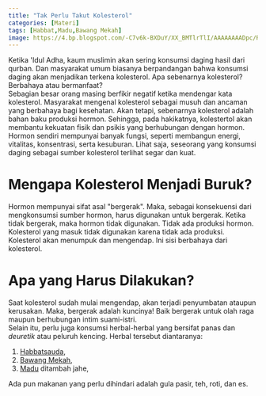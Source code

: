 ```yaml
---
title: "Tak Perlu Takut Kolesterol"
categories: [Materi]
tags: [Habbat,Madu,Bawang Mekah]
image: https://4.bp.blogspot.com/-C7v6k-BXDuY/XX_BMTlrTlI/AAAAAAAADpc/RJyfVfvCcPoYExdAvHpu_3fF8L8mBLV0gCKgBGAsYHg/s1600/201909-mho-kolesterol.png
---
```


<div class="paraph">Ketika 'Idul Adha, kaum muslimin akan sering konsumsi daging hasil dari qurban. Dan masyarakat umum biasanya berpandangan bahwa konsumsi daging akan menjadikan terkena kolesterol. Apa sebenarnya kolesterol? Berbahaya atau bermanfaat?</div>

<div class="paraph">Sebagian besar orang masing berfikir negatif ketika mendengar kata kolesterol. Masyarakat mengenal kolesterol sebagai musuh dan ancaman yang berbahaya bagi kesehatan. Akan tetapi, sebenarnya kolesterol adalah bahan baku produksi hormon. Sehingga, pada hakikatnya, kolestertol akan membantu kekuatan fisik dan psikis yang berhubungan dengan hormon.</div>

<div class="paraph">Hormon sendiri mempunyai banyak fungsi, seperti membangun energi, vitalitas, konsentrasi, serta kesuburan. Lihat saja, seseorang yang konsumsi daging sebagai sumber kolesterol terlihat segar dan kuat.</div>

<h1>Mengapa Kolesterol Menjadi Buruk?</h1>

<div class="paraph">Hormon mempunyai sifat asal "bergerak". Maka, sebagai konsekuensi dari mengkonsumsi sumber hormon, harus digunakan untuk bergerak. Ketika tidak bergerak, maka hormon tidak digunakan. Tidak ada produksi hormon.</div>

<div class="paraph">Kolesterol yang masuk tidak digunakan karena tidak ada produksi. Kolesterol akan menumpuk dan mengendap. Ini sisi berbahaya dari kolesterol.</div>

<h1>Apa yang Harus Dilakukan?</h1>

<div class="paraph">Saat kolesterol sudah mulai mengendap, akan terjadi penyumbatan ataupun kerusakan. Maka, bergerak adalah kuncinya! Baik bergerak untuk olah raga maupun berhubungan intim suami-istri.</div>

<div class="paraph">Selain itu, perlu juga konsumsi herbal-herbal yang bersifat panas dan <i>deuretik</i> atau peluruh kencing. Herbal tersebut diantaranya:</div>

<ol>
<li><a href="/posts/kapsul-habasy-oil-vnc" title="Kapsul Habbasy Oil">Habbatsauda</a>,</li>
<li><a href="/posts/kapsul-bawang-mekah-0kl" title="Kapsul Bawang Mekah">Bawang Mekah</a>,</li>
<li><a href="/tags/madu" title="Label Madu">Madu</a> ditambah jahe,</li></ol>

<div class="paraph">Ada pun makanan yang perlu dihindari adalah gula pasir, teh, roti, dan es.</div>
